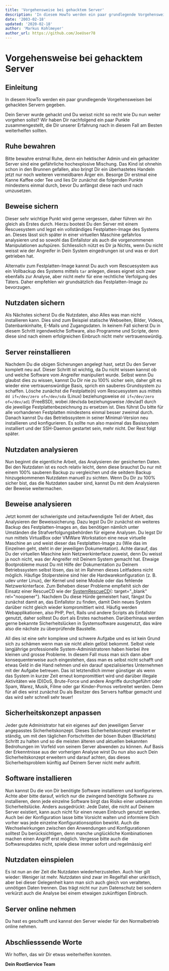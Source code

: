 ```yaml
---
title: 'Vorgehensweise bei gehacktem Server'
description: 'In diesem HowTo werden ein paar grundlegende Vorgehensweisen bei gehackten Servern gegeben.'
date: '2003-02-18'
updated: '2020-02-18'
author: 'Markus Kohlmeyer'
author_url: https://github.com/JoeUser78
---
```


# Vorgehensweise bei gehacktem Server

## Einleitung

In diesem HowTo werden ein paar grundlegende Vorgehensweisen bei gehackten Servern gegeben.

Dein Server wurde gehackt und Du weisst nicht so recht wie Du nun weiter vorgehen sollst? Wir haben Dir nachfolgend ein paar Punkte zusammengestellt, die Dir unserer Erfahrung nach in diesem Fall am Besten weiterhelfen sollten.

## Ruhe bewahren

Bitte bewahre erstmal Ruhe, denn ein hektischer Admin und ein gehackter Server sind eine gefährliche hochexplosive Mischung. Das Kind ist ohnehin schon in den Brunnen gefallen, also bringt Dir ein überhastetes Handeln jetzt nur noch weiteren vermeidbaren Ärger ein. Besorge Dir erstmal eine Kanne Kaffee oder Tee und lies Dir zunächst die folgenden Punkte mindestens einmal durch, bevor Du anfängst diese nach und nach umzusetzen.

## Beweise sichern

Dieser sehr wichtige Punkt wird gerne vergessen, daher führen wir ihn gleich als Erstes durch. Hierzu bootest Du den Server mit einem Rescuesystem und legst ein vollständiges Festplatten-Image des Systems an. Dieses lässt sich später in einer virtuellen Maschine gefahrlos analysieren und so sowohl das Einfallstor als auch die vorgenommenen Manipulationen aufspüren. Schliesslich nützt es Dir ja Nichts, wenn Du nicht weisst wie der Angreifer in Dein System eingedrungen ist und was er dort getrieben hat.

Alternativ zum Festplatten-Image kannst Du auch vom Rescuesystem aus ein Vollbackup des Systems mittels `tar` anlegen, dieses eignet sich zwar ebenfalls zur Analyse, aber nicht mehr für eine rechtliche Verfolgung des Täters. Daher empfehlen wir grundsätzlich das Festplatten-Image zu bevorzugen.

## Nutzdaten sichern

Als Nächstes sicherst Du die Nutzdaten, also Alles was man nicht installieren kann. Dies sind zum Beispiel statische Webseiten, Bilder, Videos, Datenbankinhalte, E-Mails und Zugangsdaten. In keinem Fall sicherst Du in diesem Schritt irgendwelche Software, also Programme und Scripte, denn diese sind nach einem erfolgreichen Einbruch nicht mehr vertrauenswürdig.

## Server reinstallieren

Nachdem Du die obigen Sicherungen angelegt hast, setzt Du den Server komplett neu auf. Dieser Schritt ist wichtig, da Du nicht wissen kannst ob und welche Software vom Angreifer manipuliert wurde. Selbst wenn Du glaubst dies zu wissen, kannst Du Dir nie zu 100% sicher sein, daher gilt es wieder eine vertrauenswürdige Basis, sprich ein sauberes Grundsystem zu schaffen. Lösche zunächst die Festplatte(n) vom Rescuesystem aus mittels `dd if=/dev/zero of=/dev/sda` (Linux) beziehungsweise `dd if=/dev/zero of=/dev/ad1` (FreeBSD), wobei /dev/sda beziehungsweise /dev/ad1 durch die jeweilige Festplattenbezeichnung zu ersetzen ist. Dies führst Du bitte für alle vorhandenen Festplatten mindestens einmal besser zweimal durch. Danach kannst Du das Betriebssystem in seiner Minimal-Version neu installieren und konfigurieren. Es sollte nun also maximal das Basissystem installiert und der SSH-Daemon gestartet sein, mehr nicht. Der Rest folgt später.

## Nutzdaten analysieren

Nun beginnt die eigentliche Arbeit, das Analysieren der gesicherten Daten. Bei den Nutzdaten ist es noch relativ leicht, denn diese brauchst Du nur mit einem 100% sauberen Backup zu vergleichen und die seitdem Backup hinzugekommenen Nutzdaten manuell zu sichten. Wenn Du Dir zu 100% sicher bist, das die Nutzdaten sauber sind, kannst Du mit dem Analysieren der Beweise weitermachen.

## Beweise analysieren

Jetzt kommt der schwierigste und zeitaufwendigste Teil der Arbeit, das Analysieren der Beweissicherung. Dazu legst Du Dir zunächst ein weiteres Backup des Festplatten-Images an, das benötigen nämlich unter Umständen die Strafverfolgungsbehörden für eigene Analysen. Du legst Dir nun mittels VirtualBox oder VMWare Workstation eine neue virtuelle Maschine an und weist dieser das Festplatten-Image zu (Wie das im Einzelnen geht, steht in der jeweiligen Dokumentation). Achte darauf, das Du der virtuellen Maschine kein Netzwerkinterface zuweist, denn Du weisst ja noch nicht, was der Angreifer mit Deinem System gemacht hat. Etwaige Bootprobleme musst Du mit Hilfe der Dokumentation zu Deinem Betriebssystem selbst lösen, das ist im Rahmen dieses Leitfadens nicht möglich. Häufige Stolpersteine sind hier die Hardwarekonfiguration (z. B. udev unter Linux), der Kernel und seine Module oder das fehlende Netzwerkinterface. Zum Beheben dieser Probleme empfiehlt sich der Einsatz einer RescueCD wie der [SystemRescueCD](https://www.system-rescue.org/){: target="_blank" rel="noopener"}. Nachdem Du diese Hürde gemeistert hast, fängst Du zunächst damit an, das Einfallstor zu finden, damit Dein neues System darüber nicht gleich wieder kompromittiert wird. Häufig werden Webapplikationen, also PHP, Perl, Rails und andere Scripts als Einfallstor genutzt, daher solltest Du dort als Erstes nachsehen. Darüberhinaus werden gerne bekannte Sicherheitslücken in Systemsoftware ausgenutzt, das wäre also die nächste zu überprüfende Baustelle.

All dies ist eine sehr komplexe und schwere Aufgabe und es ist kein Grund sich zu schämen wenn man sie nicht allein gelöst bekommt. Selbst viele langjährige professionelle System-Administratoren haben hierbei ihre kleinen und grosse Probleme. In diesem Fall muss man sich dann aber konsequenterweise auch eingestehen, dass man es selbst nicht schafft und etwas Geld in die Hand nehmen und ein darauf spezialisiertes Unternehmen mit der Aufgabe betreuen. Das ist letztendlich immer günstiger als wenn das System in kurzer Zeit erneut kompromittiert wird und darüber illegale Aktivitäten wie (D)DoS, Brute-Force und andere Angriffe durchgeführt oder Spam, Warez, Musik, Filme oder gar Kinder-Pornos verbreitet werden. Denn für all dies wirst zunächst Du als Besitzer des Servers haftbar gemacht und das wird sehr schnell sehr teuer!

## Sicherheitskonzept anpassen

Jeder gute Administrator hat ein eigenes auf den jeweiligen Server angepasstes Sicherheitskonzept. Dieses Sicherheitskonzept erweitert er ständig, um mit den täglichen Fortschritten der bösen Buben (BlackHats) Schritt zu halten und so die meisten älteren und aktuellen bekannten Bedrohungen im Vorfeld von seinem Server abwenden zu können. Auf Basis der Erkenntnisse aus der vorherigen Analyse wirst Du nun also auch Dein Sicherheitskonzept erweitern und darauf achten, das dieses Sicherheitsproblem künftig auf Deinem Server nicht mehr auftritt.

## Software installieren

Nun kannst Du die von Dir benötigte Software installieren und konfigurieren. Achte aber bitte darauf, wirlich nur die zwingend benötigte Software zu installieren, denn jede einzelne Software birgt das Risiko einer unbekannten Sicherheitslücke. Anders ausgedrückt: Jede Datei, die nicht auf Deinem Server existiert, kann auch nicht für einen neuen Einbruch genutzt werden. Auch bei der Konfiguration lasse bitte Vorsicht walten und informiere Dich vorher was jede einzelne Konfigurationsoption bewirkt. Auch die Wechselwirkungen zwischen den Anwendungen und Konfigurationen solltest Du berücksichtigen, denn manche unglückliche Kombinationen machen einen Angriff erst möglich. Vergesse bitte auch die Softwareupdates nicht, spiele diese immer sofort und regelmässig ein!

## Nutzdaten einspielen

Es ist nun an der Zeit die Nutzdaten wiederherzustellen. Auch hier gilt wieder: Weniger ist mehr. Nutzdaten sind zwar im Regelfall eher unkritisch, aber bei dieser Gelegenheit kann man sich auch gleich von veralteten, unnötigen Daten trennen. Das trägt nicht nur zum Datenschutz bei sondern verkürzt auch die Analyse bei einem etwaigen zukünftigen Einbruch.

## Server online nehmen

Du hast es geschafft und kannst den Server wieder für den Normalbetrieb online nehmen.

## Abschliesssende Worte

Wir hoffen, das wir Dir etwas weiterhelfen konnten.

**Dein RootService Team**
